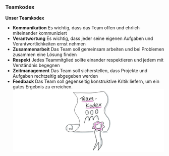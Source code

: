 ### Teamkodex

**Unser Teamkodex**

- **Kommunikation** Es wichtig, dass das Team offen und ehrlich miteinander kommuniziert
  <br>
- **Verantwortung** Es wichtig, dass jeder seine eigenen Aufgaben und Verantwortlichkeiten ernst nehmen
  <br>
- **Zusammenarbeit** Das Team soll gemeinsam arbeiten und bei Problemen zusammen eine Lösung finden
  <br>
- **Respekt** Jedes Teammitglied sollte einander respektieren und jedem mit Verständnis begegnen
  <br>
- **Zeitmanagement** Das Team soll sicherstellen, dass Projekte und Aufgaben rechtzeitig abgegeben werden
  <br>
- **Feedback** Das Team soll gegenseitig konstruktive Kritik liefern, um ein gutes Ergebnis zu erreichen.
  <br>
  ![okii](../images/Team-Kodex.png)

